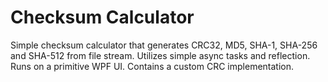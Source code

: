 # Checksum Calculator

Simple checksum calculator that generates CRC32, MD5, SHA-1, SHA-256 and SHA-512 from file stream. Utilizes simple async tasks and reflection. Runs on a primitive WPF UI. Contains a custom CRC implementation.
